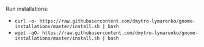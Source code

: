 Run installations:

- `curl -o- https://raw.githubusercontent.com/dmytro-lymarenko/gnome-installations/master/install.sh | bash`
- `wget -qO- https://raw.githubusercontent.com/dmytro-lymarenko/gnome-installations/master/install.sh | bash`
